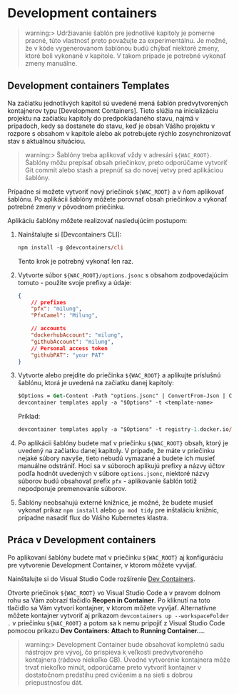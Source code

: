 # Development containers

>warning:> Udržiavanie šablón pre jednotlivé kapitoly je pomerne pracné, túto vlastnosť preto považujte za experimentálnu. Je možné, že v kóde vygenerovanom šablónou budú chýbať niektoré zmeny, ktoré boli vykonané v kapitole. V takom prípade je potrebné vykonať zmeny manuálne.

## Development containers Templates

Na začiatku jednotlivých kapitol sú uvedené mená šablón predvytvorených kontajnerov typu [Development Containers]. Tieto slúžia na inicializáciu projektu na začiatku kapitoly do predpokladaného stavu, najmä v prípadoch, kedy sa dostanete do stavu, keď je obsah Vášho projektu v rozpore s obsahom v kapitole alebo ak potrebujete rýchlo zosynchronizovať stav s aktuálnou situáciou.

>warning:> Šablóny treba aplikovať vždy v adresári `${WAC_ROOT}`. Šablóny môžu prepísať obsah priečinkov, preto odporúčame vytvoriť Git commit alebo stash a prepnúť sa do novej vetvy pred aplikáciou šablóny.

Prípadne si možete vytvoriť nový priečinok `${WAC_ROOT}` a v ňom aplikovať šablónu. Po aplikácii šablóny môžete porovnať obsah priečinkov a vykonať potrebné zmeny v pôvodnom priečinku.

Aplikáciu šablóny môžete realizovať nasledujúcim postupom:

1. Nainštalujte si [Devcontainers CLI]:

    ```ps
    npm install -g @devcontainers/cli
    ```

    Tento krok je potrebný vykonať len raz.

2. Vytvorte súbor `${WAC_ROOT}/options.jsonc` s obsahom zodpovedajúcim tomuto - použite svoje prefixy a údaje:

   ```json
   {
       // prefixes
       "pfx": "milung",
       "PfxCamel": "Milung",
   
       // accounts
       "dockerhubAccount": "milung",
       "githubAccount": "milung",
       // Personal access token
       "githubPAT": "your PAT"
   }
   ```

3. Vytvorte alebo prejdite do priečinka `${WAC_ROOT}` a aplikujte príslušnú šablónu, ktorá je uvedená na začiatku danej kapitoly:

    ```ps
    $Options = Get-Content -Path "options.jsonc" | ConvertFrom-Json | ConvertTo-Json -Compress
    devcontainer templates apply -a "$Options" -t <template-name>
    ```

    Príklad:

    ```ps
    devcontainer templates apply -a "$Options" -t registry-1.docker.io/milung/wac-ufe-010
    ```

4. Po aplikácii šablóny budete mať v priečinku `${WAC_ROOT}` obsah, ktorý je uvedený na začiatku danej kapitoly. V prípade, že máte v priečinku nejaké súbory navyše, tieto nebudú vymazané a budete ich musieť manuálne odstrániť. Hoci sa v súboroch aplikujú prefixy a názvy účtov podľa hodnôt uvedených v súbore `options.jsonc`, niektoré názvy súborov budú obsahovať prefix `pfx` - aplikovanie šablón totiž nepodporuje premenovanie súborov.

5. Šablóny neobsahujú externé knižnice, je možné, že budete musieť vykonať príkaz `npm install` alebo `go mod tidy` pre inštaláciu knižníc, prípadne nasadiť flux do Vášho Kubernetes klastra.

## Práca v Development containers

Po aplikovaní šablóny budete mať v priečinku `${WAC_ROOT}` aj konfiguráciu pre vytvorenie Development Container, v ktorom môžete vyvíjať.

Nainštalujte si do Visual Studio Code rozšírenie [Dev Containers](https://marketplace.visualstudio.com/items?itemName%253Dms-vscode-remote.remote-containers).

Otvorte priečinok `${WAC_ROOT}` vo Visual Studio Code a v pravom dolnom rohu sa Vám zobrazí tlačidlo **Reopen in Container**. Po kliknutí na toto tlačidlo sa Vám vytvorí kontajner, v ktorom môžete vyvíjať. Alternatívne môžete kontajner vytvoriť aj príkazom `devcontainers up --workspaceFolder .` v priečinku `${WAC_ROOT}` a potom sa k nemu pripojiť z Visual Studio Code pomocou príkazu **Dev Containers: Attach to Running Container...**.

>warning:> Development Container bude obsahovať kompletnú sadu nástrojov pre vývoj, čo prispieva k veľkosti predvytvoreného kontajnera (rádovo niekoľko GB). Úvodné vytvorenie kontajnera môže trvať niekoľko minút, odporúčame preto vytvoriť kontajner v dostatočnom predstihu pred cvičením a na sieti s dobrou priepustnosťou dát.
